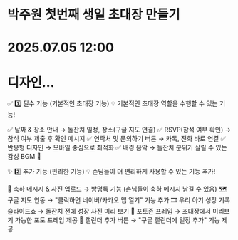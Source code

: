 # 박주원 첫번째 생일 초대장 만들기
# 2025.07.05 12:00
# 디자인...

✅ 1️⃣ 필수 기능 (기본적인 초대장 기능)
💡 기본적인 초대장 역할을 수행할 수 있는 기능!

✅ 날짜 & 장소 안내 → 돌잔치 일정, 장소(구글 지도 연결)
✅ RSVP(참석 여부 확인) → 참석 여부 제출 후 확인 메시지
✅ 연락처 및 문의하기 버튼 → 카톡, 전화 바로 연결
✅ 반응형 디자인 → 모바일 중심으로 최적화
✅ 배경 음악 → 돌잔치 분위기 살릴 수 있는 감성 BGM 🎵

✨ 2️⃣ 추가 기능 (편리한 기능)
💡 손님들이 더 편리하게 사용할 수 있는 기능 추가!

🎁 축하 메시지 & 사진 업로드 → 방명록 기능 (손님들이 축하 메시지 남길 수 있음)
🗺️ 구글 지도 연동 → "클릭하면 네이버/카카오 맵 열기" 기능 추가
🎞️ 우리 아기 성장 기록 슬라이드쇼 → 돌잔치 전에 성장 사진 미리 보기
📸 포토존 프레임 → 초대장에서 미리보기 가능한 포토 프레임 제공
📅 캘린더 추가 버튼 → "구글 캘린더에 일정 추가" 기능 제공